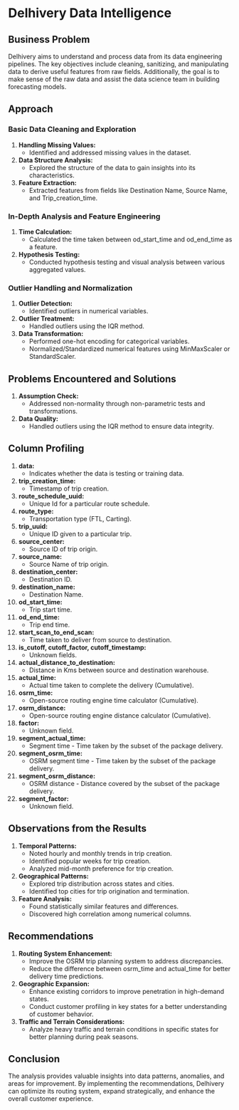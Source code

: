 # Delhivery Data Intelligence

## Business Problem

Delhivery aims to understand and process data from its data engineering pipelines. The key objectives include cleaning, sanitizing, and manipulating data to derive useful features from raw fields. Additionally, the goal is to make sense of the raw data and assist the data science team in building forecasting models.

## Approach

### Basic Data Cleaning and Exploration

1. **Handling Missing Values:**
   - Identified and addressed missing values in the dataset.
2. **Data Structure Analysis:**
   - Explored the structure of the data to gain insights into its characteristics.
3. **Feature Extraction:**
   - Extracted features from fields like Destination Name, Source Name, and Trip_creation_time.

### In-Depth Analysis and Feature Engineering

1. **Time Calculation:**
   - Calculated the time taken between od_start_time and od_end_time as a feature.
2. **Hypothesis Testing:**
   - Conducted hypothesis testing and visual analysis between various aggregated values.

### Outlier Handling and Normalization

1. **Outlier Detection:**
   - Identified outliers in numerical variables.
2. **Outlier Treatment:**
   - Handled outliers using the IQR method.
3. **Data Transformation:**
   - Performed one-hot encoding for categorical variables.
   - Normalized/Standardized numerical features using MinMaxScaler or StandardScaler.

## Problems Encountered and Solutions

1. **Assumption Check:**
   - Addressed non-normality through non-parametric tests and transformations.
2. **Data Quality:**
   - Handled outliers using the IQR method to ensure data integrity.

## Column Profiling

1. **data:**
   - Indicates whether the data is testing or training data.
2. **trip_creation_time:**
   - Timestamp of trip creation.
3. **route_schedule_uuid:**
   - Unique Id for a particular route schedule.
4. **route_type:**
   - Transportation type (FTL, Carting).
5. **trip_uuid:**
   - Unique ID given to a particular trip.
6. **source_center:**
   - Source ID of trip origin.
7. **source_name:**
   - Source Name of trip origin.
8. **destination_center:**
   - Destination ID.
9. **destination_name:**
   - Destination Name.
10. **od_start_time:**
    - Trip start time.
11. **od_end_time:**
    - Trip end time.
12. **start_scan_to_end_scan:**
    - Time taken to deliver from source to destination.
13. **is_cutoff, cutoff_factor, cutoff_timestamp:**
    - Unknown fields.
14. **actual_distance_to_destination:**
    - Distance in Kms between source and destination warehouse.
15. **actual_time:**
    - Actual time taken to complete the delivery (Cumulative).
16. **osrm_time:**
    - Open-source routing engine time calculator (Cumulative).
17. **osrm_distance:**
    - Open-source routing engine distance calculator (Cumulative).
18. **factor:**
    - Unknown field.
19. **segment_actual_time:**
    - Segment time - Time taken by the subset of the package delivery.
20. **segment_osrm_time:**
    - OSRM segment time - Time taken by the subset of the package delivery.
21. **segment_osrm_distance:**
    - OSRM distance - Distance covered by the subset of the package delivery.
22. **segment_factor:**
    - Unknown field.

## Observations from the Results

1. **Temporal Patterns:**
   - Noted hourly and monthly trends in trip creation.
   - Identified popular weeks for trip creation.
   - Analyzed mid-month preference for trip creation.
2. **Geographical Patterns:**
   - Explored trip distribution across states and cities.
   - Identified top cities for trip origination and termination.
3. **Feature Analysis:**
   - Found statistically similar features and differences.
   - Discovered high correlation among numerical columns.

## Recommendations

1. **Routing System Enhancement:**
   - Improve the OSRM trip planning system to address discrepancies.
   - Reduce the difference between osrm_time and actual_time for better delivery time predictions.
2. **Geographic Expansion:**
   - Enhance existing corridors to improve penetration in high-demand states.
   - Conduct customer profiling in key states for a better understanding of customer behavior.
3. **Traffic and Terrain Considerations:**
   - Analyze heavy traffic and terrain conditions in specific states for better planning during peak seasons.

## Conclusion

The analysis provides valuable insights into data patterns, anomalies, and areas for improvement. By implementing the recommendations, Delhivery can optimize its routing system, expand strategically, and enhance the overall customer experience.
